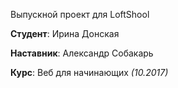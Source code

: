 Выпускной проект для LoftShool

**Студент**: Ирина Донская

**Наставник**: Александр Собакарь

**Курс**: Веб для начинающих *(10.2017)*
